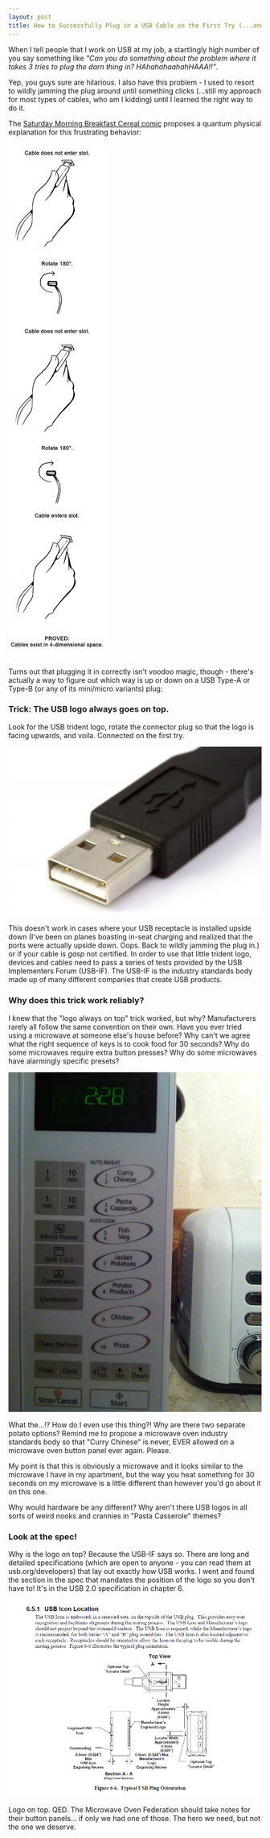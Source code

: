 ```yaml
---
layout: post
title: How to Successfully Plug in a USB Cable on the First Try (...and why it works)
---
```


When I tell people that I work on USB at my job, a startlingly high number of you say something like *"Can you do something about the problem where it takes 3 tries to plug the darn thing in? HAhahahaahahHAAA!!"*. 

Yep, you guys sure are hilarious. I also have this problem - I used to resort to wildly jamming the plug around until something clicks (...still my approach for most types of cables, who am I kidding) until I learned the right way to do it. 

The [Saturday Morning Breakfast Cereal comic](http://www.smbc-comics.com/?id=2388) proposes a quantum physical explanation for this frustrating behavior:

![SMBC USB](../images/usb-smbc.gif)

Turns out that plugging it in correctly isn't voodoo magic, though - there's actually a way to figure out which way is up or down on a USB Type-A or Type-B (or any of its mini/micro variants) plug:

### Trick: The USB logo always goes on top.

Look for the USB trident logo, rotate the connector plug so that the logo is facing upwards, and voila. Connected on the first try.

![Logo on top](../images/usb-type-a.jpeg)

This doesn't work in cases where your USB receptacle is installed upside down (I've been on planes boasting in-seat charging and realized that the ports were actually upside down. Oops. Back to wildly jamming the plug in.) or if your cable is *gasp* not certified. In order to use that little trident logo, devices and cables need to pass a series of tests provided by the USB Implementers Forum (USB-IF). The USB-IF is the industry standards body made up of many different companies that create USB products. 

### Why does this trick work reliably?

I knew that the "logo always on top" trick worked, but why? Manufacturers rarely all follow the same convention on their own. Have you ever tried using a microwave at someone else's house before? Why can't we agree what the right sequence of keys is to cook food for 30 seconds? Why do some microwaves require extra button presses? Why do some microwaves have alarmingly specific presets?

![Microwave from hell](../images/microwave.jpg)

What the...!? How do I even use this thing?! Why are there two separate potato options?
Remind me to propose a microwave oven industry standards body so that "Curry Chinese" is never, EVER allowed on a microwave oven button panel ever again. Please.

My point is that this is obviously a microwave and it looks similar to the microwave I have in my apartment, but the way you heat something for 30 seconds on my microwave is a little different than however you'd go about it on this one.

Why would hardware be any different? Why aren't there USB logos in all sorts of weird nooks and crannies in "Pasta Casserole" themes?

### Look at the spec!

Why is the logo on top? Because the USB-IF says so. There are long and detailed specifications (which are open to anyone - you can read them at usb.org/developers) that lay out exactly how USB works.
I went and found the section in the spec that mandates the position of the logo so you don't have to! 
It's in the USB 2.0 specification in chapter 6. 

![USB 2.0 Spec](../images/usb-logo-location.PNG)

Logo on top. QED. The Microwave Oven Federation should take notes for their button panels... if only we had one of those. The hero we need, but not the one we deserve.